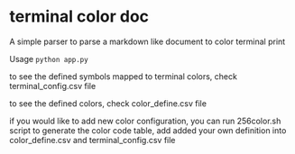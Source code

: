 # terminal color doc
A simple parser to parse a markdown like document to color terminal print

Usage
``` python app.py ```

to see the defined symbols mapped to terminal colors, check terminal_config.csv file

to see the defined colors, check color_define.csv file

if you would like to add new color configuration, you can run 256color.sh script to generate the color code table, add
added your own definition into color_define.csv and terminal_config.csv file
